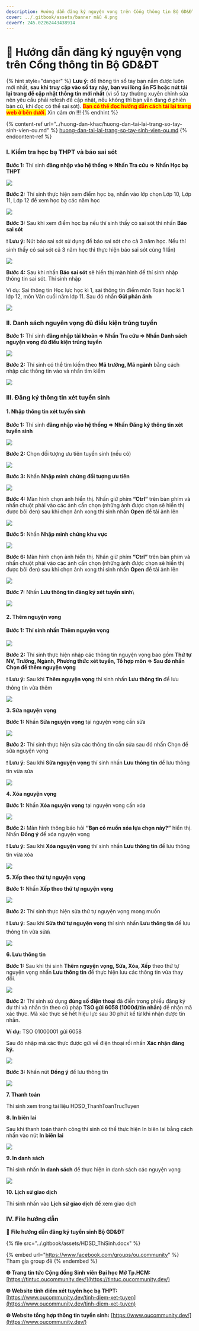 ```yaml
---
description: Hướng dẫn đăng ký nguyện vọng trên Cổng thông tin Bộ GD&ĐT
cover: ../.gitbook/assets/banner mẫu 4.png
coverY: 245.02262443438914
---
```


# 📑 Hướng dẫn đăng ký nguyện vọng trên Cổng thông tin Bộ GD&ĐT

{% hint style="danger" %}
**Lưu ý:** để thông tin sổ tay bạn nắm được luôn mới nhất, **sau khi truy cập vào sổ tay này, bạn vui lòng ấn F5 hoặc nút tải lại trang để cập nhật thông tin mới nhất** (vì sổ tay thường xuyên chỉnh sửa nên yêu cầu phải refesh để cập nhật, nếu không thì bạn vẫn đang ở phiên bản cũ, khi đọc có thể sai sót). <mark style="color:red;">**Bạn có thể đọc hướng dẫn cách tải lại trang web ở bên dưới.**</mark> Xin cảm ơn !!!
{% endhint %}

{% content-ref url="../huong-dan-khac/huong-dan-tai-lai-trang-so-tay-sinh-vien-ou.md" %}
[huong-dan-tai-lai-trang-so-tay-sinh-vien-ou.md](../huong-dan-khac/huong-dan-tai-lai-trang-so-tay-sinh-vien-ou.md)
{% endcontent-ref %}

### I. Kiểm tra học bạ THPT và báo sai sót

**Bước 1:** Thí sinh **đăng nhập vào hệ thống => Nhấn Tra cứu => Nhấn Học bạ THPT**

![](<../.gitbook/assets/image (8).png>)

**Bước 2:** Thí sinh thực hiện xem điểm học bạ, nhấn vào lớp chọn Lớp 10, Lớp 11, Lớp 12 để xem học bạ các năm học

![](<../.gitbook/assets/image (14).png>)

**Bước 3:** Sau khi xem điểm học bạ nếu thí sinh thấy có sai sót thì nhấn **Báo sai sót**

❗ **Lưu ý:** Nút báo sai sót sử dụng để báo sai sót cho cả 3 năm học. Nếu thí sinh thấy có sai sót cả 3 năm học thì thực hiện báo sai sót cùng 1 lần)

![](<../.gitbook/assets/image (17).png>)

**Bước 4:** Sau khi nhấn **Báo sai sót** sẽ hiển thị màn hình để thí sinh nhập thông tin sai sót. Thí sinh nhập

Ví dụ: Sai thông tin Học lực học kì 1, sai thông tin điểm môn Toán học kì 1 lớp 12, môn Văn cuối năm lớp 11. Sau đó nhấn **Gửi phản ánh**

![](<../.gitbook/assets/image (19).png>)

### II. Danh sách nguyên vọng đủ điều kiện trúng tuyển

**Bước 1:** Thí sinh **đăng nhập tài khoản => Nhấn Tra cứu => Nhấn Danh sách nguyện vọng đủ điều kiện trúng tuyển**

![](<../.gitbook/assets/image (4).png>)

**Bước 2:** Thí sinh có thể tìm kiếm theo **Mã trường, Mã ngành** bằng cách nhập các thông tin vào và nhấn tìm kiếm

![](<../.gitbook/assets/image (16).png>)

### III. Đăng ký thông tin xét tuyển sinh

#### **1. Nhập thông tin xét tuyển sinh**

**Bước 1:** Thí sinh **đăng nhập vào hệ thống => Nhấn Đăng ký thông tin xét tuyển sinh**

![](<../.gitbook/assets/image (12).png>)

**Bước 2:** Chọn đối tượng ưu tiên tuyển sinh (nếu có)

![](<../.gitbook/assets/image (20).png>)

**Bước 3:** Nhấn **Nhập minh chứng đối tượng ưu tiên**

![](<../.gitbook/assets/image (21).png>)

**Bước 4:** Màn hình chọn ảnh hiển thị. Nhấn giữ phím **“Ctrl”** trên bàn phím và nhấn chuột phải vào các ảnh cần chọn (những ảnh được chọn sẽ hiển thị được bôi đen) sau khi chọn ảnh xong thí sinh nhấn **Open** để tải ảnh lên

![](<../.gitbook/assets/image (3).png>)

**Bước 5:** Nhấn **Nhập minh chứng khu vực**

![](<../.gitbook/assets/image (25).png>)

**Bước 6:** Màn hình chọn ảnh hiển thị. Nhấn giữ phím **“Ctrl”** trên bàn phím và nhấn chuột phải vào các ảnh cần chọn (những ảnh được chọn sẽ hiển thị được bôi đen) sau khi chọn ảnh xong thí sinh nhấn **Open** để tải ảnh lên

![](<../.gitbook/assets/image (24).png>)

**Bước 7:** Nhấn **Lưu thông tin đăng ký xét tuyển sinh**\


![](<../.gitbook/assets/image (1).png>)

#### **2. Thêm nguyện vọng**

#### **Bước 1:** Thí sinh nhấn **Thêm nguyện vọng**

![](<../.gitbook/assets/image (5).png>)

**Bước 2:** Thí sinh thực hiện nhập các thông tin nguyện vọng bao gồm **Thứ tự NV, Trường, Ngành, Phương thức xét tuyển, Tổ hợp môn => Sau đó nhấn Chọn để thêm nguyện vọng**

❗ **Lưu ý:** Sau khi **Thêm nguyện vọng** thí sinh nhấn **Lưu thông tin** để lưu thông tin vừa thêm

![](<../.gitbook/assets/image (18).png>)

**3. Sửa nguyện vọng**

**Bước 1:** Nhấn **Sửa nguyện vọng** tại nguyện vọng cần sửa

![](<../.gitbook/assets/image (6).png>)

**Bước 2:** Thí sinh thực hiện sửa các thông tin cần sửa sau đó nhấn Chọn để sửa nguyện vọng

❗ **Lưu ý:** Sau khi **Sửa nguyện vọng** thí sinh nhấn **Lưu thông tin** để lưu thông tin vừa sửa

![](<../.gitbook/assets/image (10).png>)

**4. Xóa nguyện vọng**

**Bước 1:** Nhấn **Xóa nguyện vọng** tại nguyện vọng cần xóa

![](<../.gitbook/assets/image (11).png>)

**Bước 2:** Màn hình thông báo hỏi **“Bạn có muốn xóa lựa chọn này?”** hiển thị. Nhấn **Đồng ý** để xóa nguyện vọng

❗ **Lưu ý:** Sau khi **Xóa nguyện vọng** thí sinh nhấn **Lưu thông tin** để lưu thông tin vừa xóa

![](<../.gitbook/assets/image (7).png>)

**5. Xếp theo thứ tự nguyện vọng**

**Bước 1:** Nhấn **Xếp theo thứ tự nguyện vọng**

![](<../.gitbook/assets/image (13).png>)

**Bước 2:** Thí sinh thực hiện sửa thứ tự nguyện vọng mong muốn

❗ **Lưu ý:** Sau khi **Sửa thứ tự nguyện vọng** thí sinh nhấn **Lưu thông tin** để lưu thông tin vừa sửa\


![](<../.gitbook/assets/image (23).png>)

**6. Lưu thông tin**

**Bước 1:** Sau khi thi sinh **Thêm nguyện vọng, Sửa, Xóa, Xếp** theo thứ tự nguyện vọng nhấn **Lưu thông tin** để thực hiện lưu các thông tin vừa thay đổi.

![](<../.gitbook/assets/image (22).png>)

**Bước 2:** Thí sinh sử dụng **đúng số điện thoạ**i đã điền trong phiếu đăng ký dự thi và nhắn tin theo cú pháp **TSO gửi 6058 (1000đ/tin nhắn)** để nhận mã xác thực. Mã xác thực sẽ hết hiệu lực sau 30 phút kể từ khi nhận được tin nhắn.

**Ví dụ:** TSO 01000001 gửi 6058

Sau đó nhập mã xác thực được gửi về điện thoại rồi nhấn **Xác nhận đăng ký.**

![](<../.gitbook/assets/image (9).png>)

**Bước 3:** Nhấn nút **Đồng ý** để lưu thông tin

![](../.gitbook/assets/image.png)

**7. Thanh toán**

Thí sinh xem trong tài liệu HDSD\_ThanhToanTrucTuyen

**8. In biên lai**

Sau khi thanh toán thành công thí sinh có thể thực hiện In biên lai bằng cách nhấn vào nút **In biên lai**

![](<../.gitbook/assets/image (2).png>)

**9. In danh sách**

Thí sinh nhấn **In danh sách** để thực hiện in danh sách các nguyện vọng

![](<../.gitbook/assets/image (15).png>)

**10. Lịch sử giao dịch**

Thí sinh nhấn vào **Lịch sử giao dịch** để xem giao dịch

### IV. File hướng dẫn <a href="#heading-iv-file-huong-dan" id="heading-iv-file-huong-dan"></a>

📂 **File hướng dẫn đăng ký tuyển sinh Bộ GD&ĐT**

{% file src="../.gitbook/assets/HDSD_ThiSinh.docx" %}

{% embed url="https://www.facebook.com/groups/ou.community" %}
Tham gia group đê
{% endembed %}

**🌐** **Trang tin tức Cộng đồng Sinh viên Đại học Mở Tp.HCM:** [https://tintuc.oucommunity.dev/](https://tintuc.oucommunity.dev/)

**🌐** **Website tính điểm xét tuyển học bạ THPT:** [https://www.oucommunity.dev/tinh-diem-xet-tuyen](https://www.oucommunity.dev/tinh-diem-xet-tuyen)

**🌐** **Website tổng hợp thông tin tuyển sinh:** [https://www.oucommunity.dev/](https://www.oucommunity.dev/)
